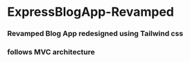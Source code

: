 # ExpressBlogApp-Revamped

### Revamped Blog App redesigned using Tailwind css
### follows MVC architecture